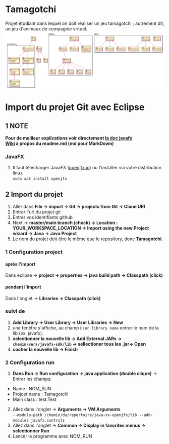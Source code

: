 # Tamagotchi
Projet étudiant dans lequel on doit réaliser un jeu tamagotchi ; autrement dit, un jeu d'animaux de compagnie virtuel.
[![class-diagram](./diagrams/png/diagram-class.png)](https://raw.githubusercontent.com/83NJAM1/Tamagotchi/main/diagrams/png/diagram-class.svg)

# Import du projet Git avec Eclipse

## 1 NOTE
**Pour de meilleur explications voir directement [la doc javafx](https://openjfx.io/openjfx-docs/#IDE-Eclipse)<br/>**
**[Wiki](https://fr.wikipedia.org/wiki/Markdown) à propos du readme.md (md pour MarkDown)**

### JavaFX
1. Il faut télécharger JavaFX ([openjfx.io](https://openjfx.io/#fh5co-intro)) ou l'installer via votre distribution linux <br/>
`sudo apt install openjfx`

## 2 Import du projet
1. Aller dans **File -> import -> Git -> projects from Git -> Clone URI**
2. Entrer l'url du projet git
3. Entrer vos identifiants github
4. Next -> **master/main branch (check) -> Location : YOUR_WORKSPACE_LOCATION -> Import using the new Project wizard -> Java -> Java Project**<br/>
5. Le nom du projet doit être le même que le repository, donc **Tamagotchi**.

### 1 Configuration project

#### après l'import
Dans eclipse -> **project -> properties -> java build path -> Classpath (click)**

#### pendant l'import
Dans l'onglet -> **Libraries -> Classpath (click)**

### suivi de
1. **Add Library -> User Library -> User Libraries -> New** 
2. une fenêtre s'affiche, au champ `User library name` entrer le nom de la lib (ex: javafx).
3. **selectionner la nouvelle lib -> Add External JARs -> **`chemin/vers/javafx-sdk/lib`** -> sellectioner tous les .jar-> Open**
4. **cocher la nouvelle lib -> Finish**

### 2 Configuration run
1. **Dans Run -> Run configuration -> java application (double clique)** -> Entrer les champs:<br/>

- Name : NOM_RUN
- Projcet name : Tamagotchi
- Main class : test.Test

2. Allez dans l'onglet -> **Arguments -> VM Arguments** <br/>
`--module-path /chemin/du/repertoire/java-xx-openjfx/lib --add-modules javafx.controls`
3. Allez dans l'onglet -> **Common -> Display in favorites menus -> selectionner Run**
5. Lancer le programme avec NOM_RUN
